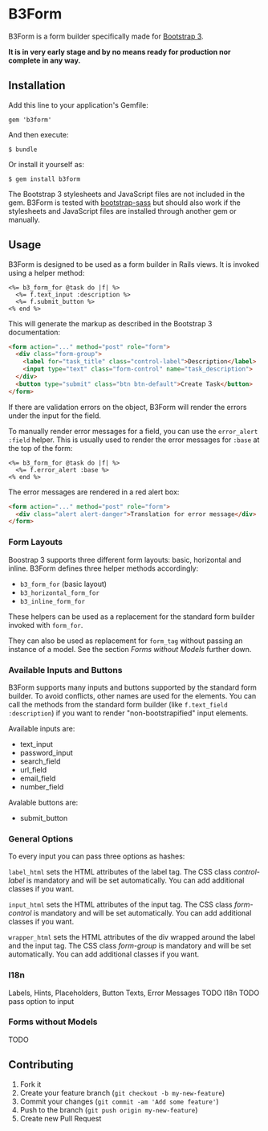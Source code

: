 # B3Form

B3Form is a form builder specifically made for
[Bootstrap 3](http://getbootstrap.com).

**It is in very early stage and by no means ready for production nor complete in
any way.**



## Installation

Add this line to your application's Gemfile:

    gem 'b3form'

And then execute:

    $ bundle

Or install it yourself as:

    $ gem install b3form

The Bootstrap 3 stylesheets and JavaScript files are not included in the gem. B3Form is tested with
[bootstrap-sass](https://github.com/thomas-mcdonald/bootstrap-sass) but should
also work if the stylesheets and JavaScript files are installed through
another gem or manually.



## Usage

B3Form is designed to be used as a form builder in Rails views. It is invoked
using a helper method:

```erb
<%= b3_form_for @task do |f| %>
  <%= f.text_input :description %>
  <%= f.submit_button %>
<% end %>
```

This will generate the markup as described in the Bootstrap 3 documentation:

```html
<form action="..." method="post" role="form">
  <div class="form-group">
    <label for="task_title" class="control-label">Description</label>
    <input type="text" class="form-control" name="task_description">
  </div>
  <button type="submit" class="btn btn-default">Create Task</button>
</form>
```

If there are validation errors on the object, B3Form will render the errors
under the input for the field.

To manually render error messages for a field, you can use the
`error_alert :field` helper. This is usually used to render the error messages
for `:base` at the top of the form:

```erb
<%= b3_form_for @task do |f| %>
  <%= f.error_alert :base %>
<% end %>
```

The error messages are rendered in a red alert box:

```html
<form action="..." method="post" role="form">
  <div class="alert alert-danger">Translation for error message</div>
</form>
```



### Form Layouts

Boostrap 3 supports three different form layouts: basic, horizontal and inline.
B3Form defines three helper methods accordingly:

  * `b3_form_for` (basic layout)
  * `b3_horizontal_form_for`
  * `b3_inline_form_for`

These helpers can be used as a replacement for the standard form builder
invoked with `form_for`.

They can also be used as replacement for `form_tag` without passing an instance
of a model. See the section *Forms without Models* further down.



### Available Inputs and Buttons

B3Form supports many inputs and buttons supported by the standard form builder.
To avoid conflicts, other names are used for the elements. You can call the
methods from the standard form builder (like `f.text_field :description`) if
you want to render "non-bootstrapified" input elements.

Available inputs are:

  * text_input
  * password_input
  * search_field
  * url_field
  * email_field
  * number_field

Avalable buttons are:

  * submit_button


### General Options

To every input you can pass three options as hashes:

`label_html` sets the HTML attributes of the label tag. The CSS class
*control-label* is mandatory and will be set automatically. You can add
additional classes if you want.

`input_html` sets the HTML attributes of the input tag. The CSS class
*form-control* is mandatory and will be set automatically. You can add
additional classes if you want.

`wrapper_html` sets the HTML attributes of the div wrapped around the label and
the input tag. The CSS class *form-group* is mandatory and will be set automatically. You can add additional classes if you want.



### I18n

Labels, Hints, Placeholders, Button Texts, Error Messages
TODO I18n
TODO pass option to input




### Forms without Models

TODO



## Contributing

1. Fork it
2. Create your feature branch (`git checkout -b my-new-feature`)
3. Commit your changes (`git commit -am 'Add some feature'`)
4. Push to the branch (`git push origin my-new-feature`)
5. Create new Pull Request
